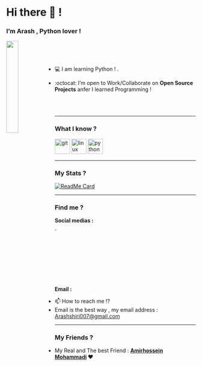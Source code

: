 <h1>Hi there 👋 !</h1>
<h3>I’m Arash , Python lover !</h3>

<img align="left" src="https://github.com/BlackIQ/BlackIQ/blob/main/Dev.jpg" width="25%"/>

<br>
<br>
<br>

- 💻 I am learning Python ! .
<!-- - :cyclone: Only fact : **Jadi is the Best !** -->
- :octocat: I’m open to Work/Collaborate on **Open Source Projects** anfer I learned Programming !

<br>
<br>

<hr>

### What I know ?
<p align="left"><img src="https://www.vectorlogo.zone/logos/git-scm/git-scm-icon.svg" alt="git" width="40" height="40"/> <img src="https://devicons.github.io/devicon/devicon.git/icons/linux/linux-original.svg" alt="linux" width="40" height="40"/> <img src="https://devicons.github.io/devicon/devicon.git/icons/python/python-original.svg" alt="python" width="40" height="40"/></p>

<hr>

### My Stats ?
[![ReadMe Card](https://github-readme-stats.vercel.app/api?username=arashshiri82&show_icons=true)](https://github.com/arashshiri82)

<hr>

### Find me ?
<p><b>Social medias :</b></p>

[<img src="https://img.icons8.com/color/48/000000/twitter.png" width="3.5%"/>](https://twitter.com/Arashshiri2)

<p><b>Email :</b></p>

- 📫 How to reach me !?
- Email is the best way , my email address : Arashshiri007@gmail.com

<hr>

### My Friends ?
<ul>
    <li>My Real and The best Friend : <b><a href="https://github.com/BlackIQ">Amirhossein Mohammadi</a> &hearts;</b></li>
</ul>